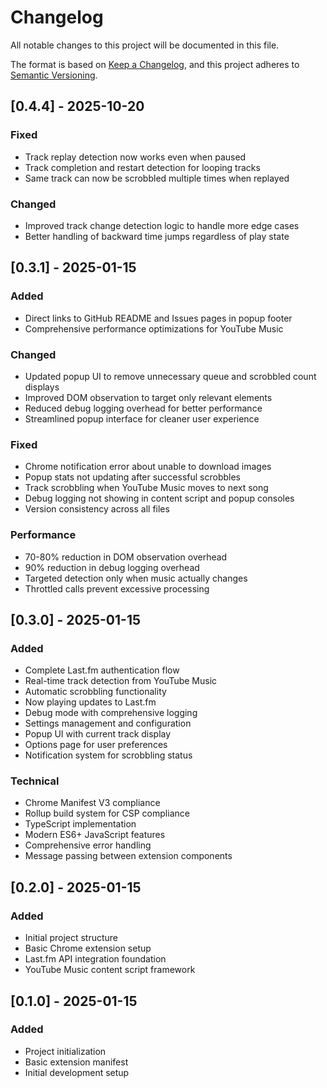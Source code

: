 # Changelog

All notable changes to this project will be documented in this file.

The format is based on [Keep a Changelog](https://keepachangelog.com/en/1.0.0/),
and this project adheres to [Semantic Versioning](https://semver.org/spec/v2.0.0.html).

## [0.4.4] - 2025-10-20

### Fixed
- Track replay detection now works even when paused
- Track completion and restart detection for looping tracks
- Same track can now be scrobbled multiple times when replayed

### Changed
- Improved track change detection logic to handle more edge cases
- Better handling of backward time jumps regardless of play state

## [0.3.1] - 2025-01-15

### Added
- Direct links to GitHub README and Issues pages in popup footer
- Comprehensive performance optimizations for YouTube Music

### Changed
- Updated popup UI to remove unnecessary queue and scrobbled count displays
- Improved DOM observation to target only relevant elements
- Reduced debug logging overhead for better performance
- Streamlined popup interface for cleaner user experience

### Fixed
- Chrome notification error about unable to download images
- Popup stats not updating after successful scrobbles
- Track scrobbling when YouTube Music moves to next song
- Debug logging not showing in content script and popup consoles
- Version consistency across all files

### Performance
- 70-80% reduction in DOM observation overhead
- 90% reduction in debug logging overhead
- Targeted detection only when music actually changes
- Throttled calls prevent excessive processing

## [0.3.0] - 2025-01-15

### Added
- Complete Last.fm authentication flow
- Real-time track detection from YouTube Music
- Automatic scrobbling functionality
- Now playing updates to Last.fm
- Debug mode with comprehensive logging
- Settings management and configuration
- Popup UI with current track display
- Options page for user preferences
- Notification system for scrobbling status

### Technical
- Chrome Manifest V3 compliance
- Rollup build system for CSP compliance
- TypeScript implementation
- Modern ES6+ JavaScript features
- Comprehensive error handling
- Message passing between extension components

## [0.2.0] - 2025-01-15

### Added
- Initial project structure
- Basic Chrome extension setup
- Last.fm API integration foundation
- YouTube Music content script framework

## [0.1.0] - 2025-01-15

### Added
- Project initialization
- Basic extension manifest
- Initial development setup

